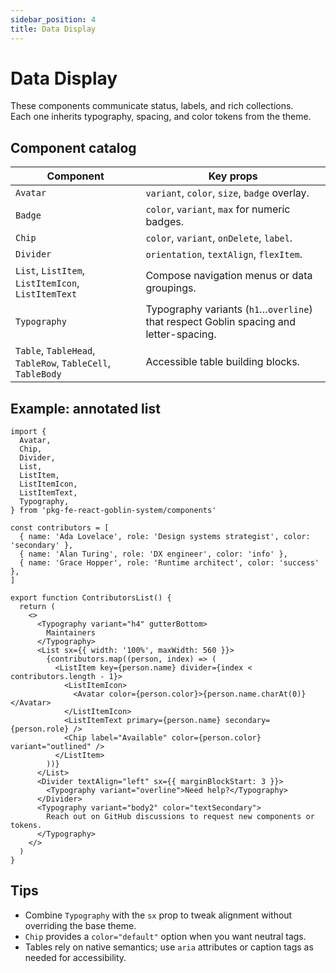 ```yaml
---
sidebar_position: 4
title: Data Display
---
```


# Data Display

These components communicate status, labels, and rich collections.  
Each one inherits typography, spacing, and color tokens from the theme.

## Component catalog

| Component | Key props |
| --- | --- |
| `Avatar` | `variant`, `color`, `size`, `badge` overlay. |
| `Badge` | `color`, `variant`, `max` for numeric badges. |
| `Chip` | `color`, `variant`, `onDelete`, `label`. |
| `Divider` | `orientation`, `textAlign`, `flexItem`. |
| `List`, `ListItem`, `ListItemIcon`, `ListItemText` | Compose navigation menus or data groupings. |
| `Typography` | Typography variants (`h1`…`overline`) that respect Goblin spacing and letter-spacing. |
| `Table`, `TableHead`, `TableRow`, `TableCell`, `TableBody` | Accessible table building blocks. |

## Example: annotated list

```tsx
import {
  Avatar,
  Chip,
  Divider,
  List,
  ListItem,
  ListItemIcon,
  ListItemText,
  Typography,
} from 'pkg-fe-react-goblin-system/components'

const contributors = [
  { name: 'Ada Lovelace', role: 'Design systems strategist', color: 'secondary' },
  { name: 'Alan Turing', role: 'DX engineer', color: 'info' },
  { name: 'Grace Hopper', role: 'Runtime architect', color: 'success' },
]

export function ContributorsList() {
  return (
    <>
      <Typography variant="h4" gutterBottom>
        Maintainers
      </Typography>
      <List sx={{ width: '100%', maxWidth: 560 }}>
        {contributors.map((person, index) => (
          <ListItem key={person.name} divider={index < contributors.length - 1}>
            <ListItemIcon>
              <Avatar color={person.color}>{person.name.charAt(0)}</Avatar>
            </ListItemIcon>
            <ListItemText primary={person.name} secondary={person.role} />
            <Chip label="Available" color={person.color} variant="outlined" />
          </ListItem>
        ))}
      </List>
      <Divider textAlign="left" sx={{ marginBlockStart: 3 }}>
        <Typography variant="overline">Need help?</Typography>
      </Divider>
      <Typography variant="body2" color="textSecondary">
        Reach out on GitHub discussions to request new components or tokens.
      </Typography>
    </>
  )
}
```

## Tips

- Combine `Typography` with the `sx` prop to tweak alignment without overriding the base theme.
- `Chip` provides a `color="default"` option when you want neutral tags.
- Tables rely on native semantics; use `aria` attributes or caption tags as needed for accessibility.
